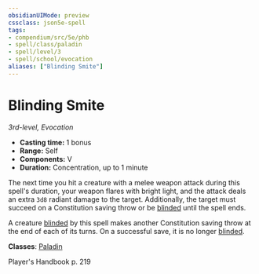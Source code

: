 ```yaml
---
obsidianUIMode: preview
cssclass: json5e-spell
tags:
- compendium/src/5e/phb
- spell/class/paladin
- spell/level/3
- spell/school/evocation
aliases: ["Blinding Smite"]
---
```

# Blinding Smite
*3rd-level, Evocation*  

- **Casting time:** 1 bonus
- **Range:** Self
- **Components:** V
- **Duration:** Concentration, up to 1 minute

The next time you hit a creature with a melee weapon attack during this spell's duration, your weapon flares with bright light, and the attack deals an extra `3d8` radiant damage to the target. Additionally, the target must succeed on a Constitution saving throw or be [blinded](../../5e-rules/conditions.md##blinded) until the spell ends.

A creature [blinded](../../5e-rules/conditions.md##blinded) by this spell makes another Constitution saving throw at the end of each of its turns. On a successful save, it is no longer [blinded](../../5e-rules/conditions.md.md##blinded).

**Classes**: [Paladin](../classes/paladin.md#)

Player's Handbook p. 219